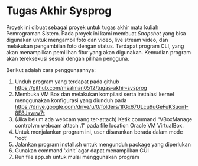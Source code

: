 # Tugas Akhir Sysprog

Proyek ini dibuat sebagai proyek untuk tugas akhir mata kuliah Pemrograman Sistem. Pada proyek ini kami membuat *Snapshot* yang bisa digunakan untuk mengambil foto dan video, live stream video, dan melakukan pengambilan foto dengan status. Terdapat program CLI, yang akan menampilkan pemilihan fitur yang akan digunakan. Kemudian program akan tereksekusi sesuai dengan pilihan pengguna. 

Berikut adalah cara penggunaannya:
1. Unduh program yang terdapat pada github https://github.com/msalman0512/tugas-akhir-sysprog 
2. Membuka VM Box dan melakukan kompilasi serta instalasi kernel menggunakan konfigurasi yang diunduh pada https://drive.google.com/drive/u/0/folders/1fGx67ULcu9uGeFuKSuonI-8E8Jsvaw7t
3. (Jika belum ada webcam yang ter-attach) Ketik command “VBoxManage controlvm <nama ova> webcam attach .1” pada file location Oracle VM VirtualBox.
4. Untuk menjalankan program ini, user disarankan berada dalam mode ‘root’
5. Jalankan program install.sh untuk mengunduh package yang diperlukan
6. Gunakan command ‘xinit’ agar dapat menampilkan GUI
7. Run file app.sh untuk mulai menggunakan program
